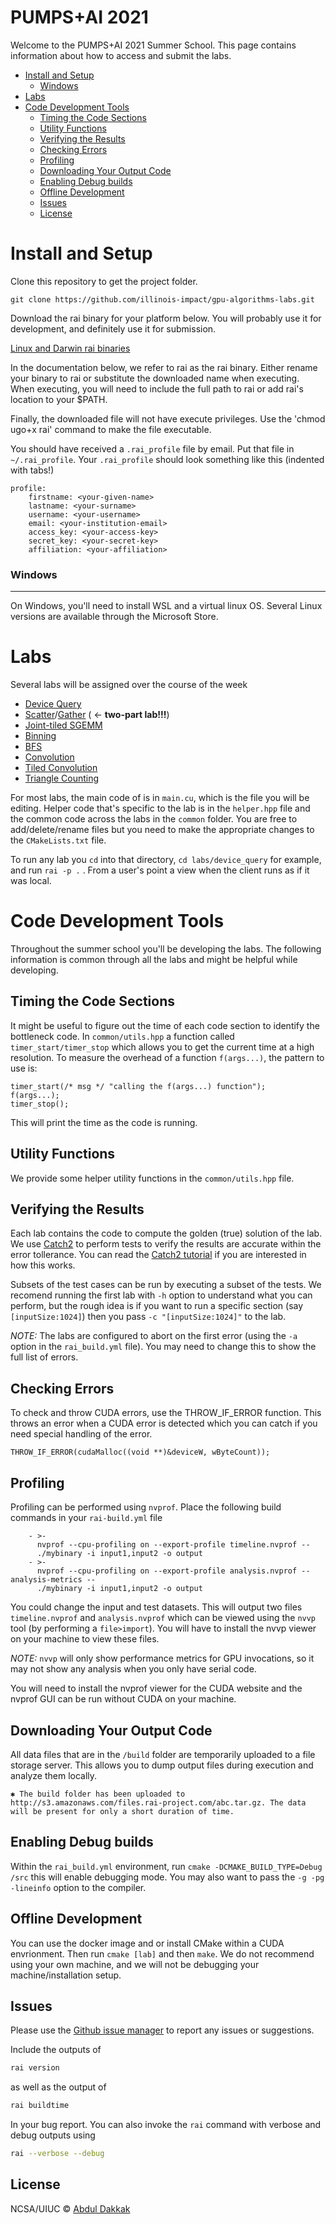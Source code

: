 # PUMPS+AI 2021


Welcome to the PUMPS+AI 2021 Summer School.
This page contains information about how to access and submit the labs.
- [Install and Setup](#install-and-setup)
    - [Windows](#windows)
- [Labs](#labs)
- [Code Development Tools](#code-development-tools)
  - [Timing the Code Sections](#timing-the-code-sections)
  - [Utility Functions](#utility-functions)
  - [Verifying the Results](#verifying-the-results)
  - [Checking Errors](#checking-errors)
  - [Profiling](#profiling)
  - [Downloading Your Output Code](#downloading-your-output-code)
  - [Enabling Debug builds](#enabling-debug-builds)
  - [Offline Development](#offline-development)
  - [Issues](#issues)
  - [License](#license)

# Install and Setup

Clone this repository to get the project folder.

    git clone https://github.com/illinois-impact/gpu-algorithms-labs.git

Download the rai binary for your platform below.
You will probably use it for development, and definitely use it for submission.

[Linux and Darwin rai binaries](https://drive.google.com/drive/folders/1Pp84x3So9OEHUwRHQVZcRP441wRsO-UV)

In the documentation below, we refer to rai as the rai binary. Either rename your binary to rai or substitute the downloaded name when executing. When executing, you will need to include the full path to rai or add rai's location to your $PATH.

Finally, the downloaded file will not have execute privileges. Use the 'chmod ugo+x rai' command to make the file executable.

You should have received a `.rai_profile` file by email.
Put that file in `~/.rai_profile`.
Your `.rai_profile` should look something like this (indented with tabs!)

    profile:
        firstname: <your-given-name>
        lastname: <your-surname>
        username: <your-username>
        email: <your-institution-email>
        access_key: <your-access-key>
        secret_key: <your-secret-key>
        affiliation: <your-affiliation>

### Windows

****
On Windows, you'll need to install WSL and a virtual linux OS. Several Linux versions are available
through the Microsoft Store.

# Labs

Several labs will be assigned over the course of the week

* [Device Query](https://github.com/illinois-impact/gpu-algorithms-labs/tree/master/labs/device_query)
* [Scatter](https://github.com/illinois-impact/gpu-algorithms-labs/tree/master/labs/scatter)/[Gather](https://github.com/illinois-impact/gpu-algorithms-labs/tree/su2021_pumps/labs/gather) ( <- **two-part lab!!!**)
* [Joint-tiled SGEMM](https://github.com/illinois-impact/gpu-algorithms-labs/tree/master/labs/sgemm-regtiled-coarsened)
* [Binning](https://github.com/illinois-impact/gpu-algorithms-labs/tree/master/labs/binning)
* [BFS](https://github.com/illinois-impact/gpu-algorithms-labs/tree/master/labs/bfs)
* [Convolution](https://github.com/illinois-impact/gpu-algorithms-labs/tree/master/labs/basic_conv)
* [Tiled Convolution](https://github.com/illinois-impact/gpu-algorithms-labs/tree/master/labs/tiled_conv)
* [Triangle Counting](https://github.com/illinois-impact/gpu-algorithms-labs/tree/master/labs/triangle_counting)

For most labs, the main code of is in `main.cu`, which is the file you will be editing. Helper code that's specific to the lab is in the `helper.hpp` file and the common code across the labs in the `common` folder. You are free to add/delete/rename files but you need to make the appropriate changes to the `CMakeLists.txt` file.

To run any lab you `cd` into that directory, `cd labs/device_query` for example, and run `rai -p .` .
From a user's point a view when the client runs as if it was local.

# Code Development **Tools**

Throughout the summer school you'll be developing the labs. The following information is common through all the labs and might be helpful while developing.

## Timing the Code Sections

It might be useful to figure out the time of each code section to identify the bottleneck code.
In `common/utils.hpp` a function called `timer_start/timer_stop` which allows you to get the current time at a high resolution.
To measure the overhead of a function `f(args...)`, the pattern to use is:

```{.cpp}
timer_start(/* msg */ "calling the f(args...) function");
f(args...);
timer_stop();
```

This will print the time as the code is running.


## Utility Functions

We provide some helper utility functions in the `common/utils.hpp` file.

## Verifying the Results

Each lab contains the code to compute the golden (true) solution of the lab. We use [Catch2](https://github.com/catchorg/Catch2) to perform tests to verify the results are accurate within the error tollerance. You can read the [Catch2 tutorial](https://github.com/catchorg/Catch2/blob/master/docs/tutorial.md#top) if you are interested in how this works.

Subsets of the test cases can be run by executing a subset of the tests. We recomend running the first lab with `-h` option to understand what you can perform, but the rough idea is if you want to run a specific section (say `[inputSize:1024]`) then you pass `-c "[inputSize:1024]"` to the lab.


_NOTE:_ The labs are configured to abort on the first error (using the `-a` option in the `rai_build.yml` file). You may need to change this to show the full list of errors.

## Checking Errors

To check and throw CUDA errors, use the THROW_IF_ERROR function. This throws an error when a CUDA error is detected which you can catch if you need special handling of the error.

```{.cpp}
THROW_IF_ERROR(cudaMalloc((void **)&deviceW, wByteCount));
```


## Profiling

Profiling can be performed using `nvprof`. Place the following build commands in your `rai-build.yml` file

```**yaml**
    - >-
      nvprof --cpu-profiling on --export-profile timeline.nvprof --
      ./mybinary -i input1,input2 -o output
    - >-
      nvprof --cpu-profiling on --export-profile analysis.nvprof --analysis-metrics --
      ./mybinary -i input1,input2 -o output
```

You could change the input and test datasets. This will output two files `timeline.nvprof` and `analysis.nvprof` which can be viewed using the `nvvp` tool (by performing a `file>import`). You will have to install the nvvp viewer on your machine to view these files.

_NOTE:_ `nvvp` will only show performance metrics for GPU invocations, so it may not show any analysis when you only have serial code.

You will need to install the nvprof viewer for the CUDA website and the nvprof GUI can be run without CUDA on your machine.

## Downloading Your Output Code

All data files that are in the `/build` folder are temporarily uploaded to a file storage server. This allows you to dump output files during execution and analyze them locally.

```
✱ The build folder has been uploaded to http://s3.amazonaws.com/files.rai-project.com/abc.tar.gz. The data will be present for only a short duration of time.
```


## Enabling Debug builds

Within the `rai_build.yml` environment, run `cmake -DCMAKE_BUILD_TYPE=Debug /src` this will enable debugging mode. You may also want to pass the `-g -pg -lineinfo` option to the compiler.

## Offline Development

You can use the docker image and or install CMake within a CUDA envrionment. Then run `cmake [lab]` and then `make`. We do not recommend using your own machine, and we will not be debugging your machine/installation setup.

## Issues


Please use the [Github issue manager] to report any issues or suggestions.

Include the outputs of

```bash
rai version
```

as well as the output of

```bash
rai buildtime
```

In your bug report. You can also invoke the `rai` command with verbose and debug outputs using

```bash
rai --verbose --debug
```

[github issue manager]: https://github.com/illinois-impact/pumps/issues

## License

NCSA/UIUC © [Abdul Dakkak](http://impact.crhc.illinois.edu/Content_Page.aspx?student_pg=Default-dakkak)


